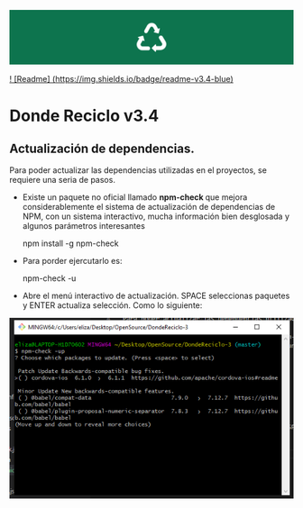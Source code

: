 

![Donde reciclo](src/assets/img/generico.png)

[! [Readme] (https://img.shields.io/badge/readme-v3.4-blue)](https://github.com/datauy/DondeReciclo-3)

 # Donde Reciclo v3.4

## Actualización de dependencias.

Para poder actualizar las dependencias utilizadas en el proyectos, se requiere una seria de pasos.

- Existe un paquete no oficial llamado <b> npm-check </b> que mejora considerablemente el sistema de actualización de dependencias de NPM, con un sistema interactivo, mucha información bien desglosada y algunos parámetros interesantes

    npm install -g npm-check

- Para porder ejercutarlo es:

    npm-check -u 

- Abre el menú interactivo de actualización. SPACE seleccionas paquetes y ENTER actualiza selección. Como lo siguiente:


![Donde reciclo](src/assets/img/Act-Dep.png)
